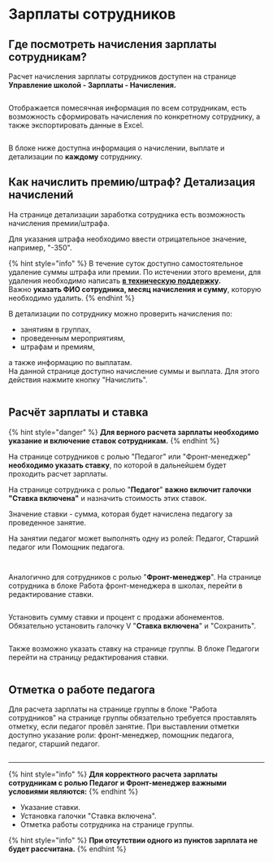 # Зарплаты сотрудников

## Где посмотреть начисления зарплаты сотрудникам?

Расчет начисления зарплаты сотрудников доступен на странице **Управление школой - Зарплаты - Начисления.**

<figure><img src="../.gitbook/assets/image (8) (1).png" alt=""><figcaption></figcaption></figure>

Отображается помесячная информация по всем сотрудникам, есть возможность сформировать   начисления по конкретному сотруднику, а также экспортировать данные в Excel.

<figure><img src="../.gitbook/assets/image (5) (1) (1).png" alt=""><figcaption></figcaption></figure>

В блоке ниже доступна информация о начислении, выплате и детализации по **каждому** сотруднику.&#x20;

## Как начислить премию/штраф? Детализация начислений

На странице детализации заработка сотрудника есть возможность начисления премии/штрафа.&#x20;

Для указания штрафа необходимо ввести отрицательное значение, например, "-350".

{% hint style="info" %}
В течение суток доступно самостоятельное удаление суммы штрафа или премии. По истечении этого времени, для удаления необходимо написать [**в техническую поддержку**](https://forms.yandex.ru/cloud/6616c14090fa7b1819ba1116/?clckid=5aea2dcb)**.** \
Важно **указать ФИО сотрудника, месяц начисления и сумму**, которую необходимо удалить.
{% endhint %}

В детализации по сотруднику можно проверить начисления по:&#x20;

* занятиям в группах,
* проведенным мероприятиям,
* штрафам и премиям,&#x20;

а также информацию по выплатам.\
На данной странице доступно начисление суммы и выплата. Для этого действия нажмите кнопку  "Начислить".

<figure><img src="../.gitbook/assets/image (6) (1).png" alt=""><figcaption></figcaption></figure>

## Расчёт зарплаты и ставка

{% hint style="danger" %}
**Для верного расчета зарплаты необходимо указание и включение ставок сотрудникам.**
{% endhint %}

На странице сотрудников с ролью "Педагог" или "Фронт-менеджер" **необходимо указать ставку**, по которой в дальнейшем будет проходить расчет зарплаты.

На странице сотрудника с ролью "**Педагог**"  **важно включит галочки "Ставка включена"** и назначить стоимость этих ставок.&#x20;

Значение ставки - сумма, которая будет начислена педагогу за проведенное занятие.&#x20;

На занятии педагог может выполнять одну из ролей: Педагог, Старший педагог или Помощник педагога.​

<figure><img src="../.gitbook/assets/collage.jpg" alt=""><figcaption></figcaption></figure>

<figure><img src="../.gitbook/assets/image (5) (1).png" alt=""><figcaption></figcaption></figure>

Аналогично для сотрудников с ролью "**Фронт-менеджер**". На странице сотрудника в блоке Работа фронт-менеджера в школах, перейти в редактирование ставки.

<figure><img src="../.gitbook/assets/image (1) (1) (1) (1) (1) (1) (1) (1) (1).png" alt=""><figcaption></figcaption></figure>

Установить сумму ставки и процент с продажи абонементов. Обязательно установить галочку V "**Ставка включена**" и "Сохранить".

<figure><img src="../.gitbook/assets/image (2) (1) (1) (1) (1) (1) (1).png" alt=""><figcaption></figcaption></figure>

Также возможно указать ставку на странице группы. В блоке Педагоги перейти на страницу редактирования ставки.

<figure><img src="../.gitbook/assets/image (3) (1) (1).png" alt=""><figcaption></figcaption></figure>

## Отметка о работе педагога

Для расчета зарплаты на странице группы в блоке "Работа сотрудников"  на странице группы обязательно требуется проставлять отметку, если педагог провёл занятие. При выставлении отметки доступно указание роли: фронт-менеджер, помощник педагога, педагог, старший педагог.

<figure><img src="../.gitbook/assets/collage (1).jpg" alt=""><figcaption></figcaption></figure>

***

{% hint style="info" %}
**Для корректного расчета зарплаты сотрудникам с ролью Педагог и Фронт-менеджер важными условиями являются:**
{% endhint %}

* Указание ставки.
* Установка галочки "Ставка включена".
* Отметка работы сотрудника на странице группы.

{% hint style="info" %}
**При отсутствии одного из пунктов зарплата не будет рассчитана.**
{% endhint %}
